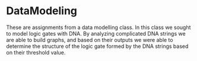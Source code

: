 # DataModeling
These are assignments from a data modelling class. In this class we sought to model logic gates with DNA. By analyzing complicated DNA strings we are able to build graphs, and based on their outputs we were able to determine the structure of the logic gate formed by the DNA strings based on their threshold value.
